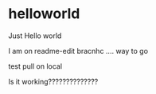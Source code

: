# helloworld
Just Hello world

I am on readme-edit bracnhc .... way to go


test pull on local 

Is it working??????????????

